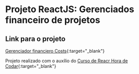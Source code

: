# Projeto ReactJS: Gerenciados financeiro de projetos


## Link para o projeto

[Gerenciador financiero Costs](https://react-projeto-gerenciador-financeiro.vercel.app/){:target="_blank"}


Projeto realizado com o auxílio do [Curso de Reacr Hora de Codar](https://www.youtube.com/playlist?list=PLnDvRpP8BneyVA0SZ2okm-QBojomniQVO){:target="_blank"}

